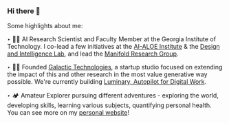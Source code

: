 ### Hi there 👋

Some highlights about me: 

‣ 👨‍💻 AI Research Scientist and Faculty Member at the Georgia Institute of Technology.  I co-lead a few initiatives at the [AI-ALOE Institute](https://aialoe.org/) & the [Design and Intelligence Lab](https://dilab.gatech.edu/), and lead the [Manifold Research Group](https://manifoldcomputing.com/).

‣ 👨‍🔧 Founded [Galactic Technologies](https://galactic.tech/), a startup studio focused on extending the impact of this and other research in the most value generative way possible. We're currently building [Luminary, Autopilot for Digital Work](https://luminarysciences.com/).

‣ 🏕 Amateur Explorer pursuing different adventures - exploring the world, developing skills, learning various subjects, quantifying personal health. You can see more on my [personal website](https://www.harshsikka.com/)!
